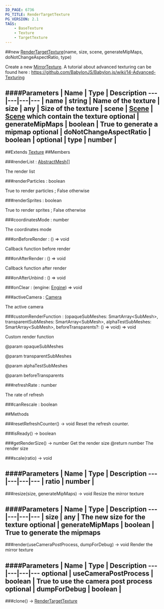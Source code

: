```yaml
---
ID_PAGE: 6736
PG_TITLE: RenderTargetTexture
PG_VERSION: 2.1
TAGS:
    - BaseTexture
    - Texture
    - TargetTexture
---
```

##new [RenderTargetTexture](page.php?p=6736)(name, size, scene, generateMipMaps, doNotChangeAspectRatio, type)



Create a new [MirrorTexture](page.php?p=6737).
A tutorial about advanced texturing can be found here : https://github.com/BabylonJS/Babylon.js/wiki/14-Advanced-Texturing




####Parameters
 | Name | Type | Description
---|---|---|---
 | name | string | Name of the texture
 | size | any | Size of the texture
 | scene | [Scene](page.php?p=6662) | [Scene](page.php?p=6662) which contain the texture
optional | generateMipMaps | boolean | True to generate a mipmap
optional | doNotChangeAspectRatio | boolean | 
optional | type | number | 
---

##Extends
 [Texture](page.php?p=6733)
##Members

###renderList : [AbstractMesh](page.php?p=6657)[]




The render list



###renderParticles : boolean




True to render particles ; False otherwise



###renderSprites : boolean




True to render sprites ; False otherwise



###coordinatesMode : number




The coordinates mode



###onBeforeRender : () =&gt; void




Callback function before render



###onAfterRender : () =&gt; void




Callback function after render



###onAfterUnbind : () =&gt; void


###onClear : (engine: [Engine](page.php?p=6629)) =&gt; void


###activeCamera : [Camera](page.php?p=6631)




The active camera



###customRenderFunction : (opaqueSubMeshes: SmartArray&lt;SubMesh&gt;, transparentSubMeshes: SmartArray&lt;SubMesh&gt;, alphaTestSubMeshes: SmartArray&lt;SubMesh&gt;, beforeTransparents?: () =&gt; void) =&gt; void




Custom render function

@param opaqueSubMeshes

@param transparentSubMeshes

@param alphaTestSubMeshes

@param beforeTransparents



###refreshRate : number




The rate of refresh






###canRescale : boolean









##Methods

###resetRefreshCounter() &rarr; void
Reset the refresh counter.






###isReady() &rarr; boolean




###getRenderSize() &rarr; number
Get the render size
@return number The render size






###scale(ratio) &rarr; void



####Parameters
 | Name | Type | Description
---|---|---|---
 | ratio | number | 
---

###resize(size, generateMipMaps) &rarr; void
Resize the mirror texture





####Parameters
 | Name | Type | Description
---|---|---|---
 | size | any | The new size for the texture
optional | generateMipMaps | boolean | True to generate the mipmaps
---

###render(useCameraPostProcess, dumpForDebug) &rarr; void
Render the mirror texture





####Parameters
 | Name | Type | Description
---|---|---|---
optional | useCameraPostProcess | boolean | True to use the camera post process
optional | dumpForDebug | boolean | 
---

###clone() &rarr; [RenderTargetTexture](page.php?p=6736)

